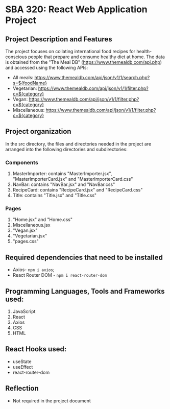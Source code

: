 # SBA 320: React Web Application Project

## Project Description and Features

The project focuses on collating international food recipes for health-conscious people that prepare and consume healthy diet at home. The data is obtained from the "The Meal DB" (https://www.themealdb.com/api.php) and accessed using the following APIs:

- All meals: https://www.themealdb.com/api/json/v1/1/search.php?s=${foodName}
- Vegetarian: https://www.themealdb.com/api/json/v1/1/filter.php?c=${category}
- Vegan: https://www.themealdb.com/api/json/v1/1/filter.php?c=${category}
- Miscellaneous: https://www.themealdb.com/api/json/v1/1/filter.php?c=${category}

## Project organization
In the src directory, the files and directories needed in the project are arranged into the following directories and subdirectories:
### Components 
1. MasterImporter: contains "MasterImporter.jsx", "MasterImporterCard.jsx" and "MasterImporterCard.css"
2. NavBar: contains "NavBar.jsx" and "NavBar.css"
3. RecipeCard: contains "RecipeCard.jsx" and "RecipeCard.css"
4. Title: contains "Title.jsx" and "Title.css"

### Pages
1. "Home.jsx" and "Home.css"
2. Miscellaneous.jsx
3. "Vegan.jsx"
4. "Vegetarian.jsx"
5. "pages.css"

## Required dependencies that need to be installed
- Axios- `npm i axios`;
- React Router DOM - `npm i react-router-dom`

## Programming Languages, Tools and Frameworks used:

1. JavaScript
2. React
3. Axios
4. CSS
5. HTML

## React Hooks used:
- useState
- useEffect
- react-router-dom


## Reflection

- Not required in the project document
